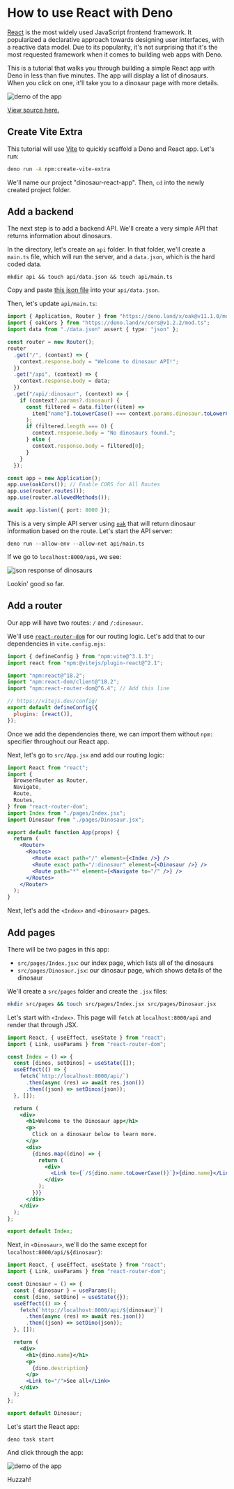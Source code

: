 # How to use React with Deno

[React](https://reactjs.org) is the most widely used JavaScript frontend
framework. It popularized a declarative approach towards designing user
interfaces, with a reactive data model. Due to its popularity, it's not
surprising that it's the most requested framework when it comes to building web
apps with Deno.

This is a tutorial that walks you through building a simple React app with Deno
in less than five minutes. The app will display a list of dinosaurs. When you
click on one, it'll take you to a dinosaur page with more details.

![demo of the app](../../images/how-to/react/react-dinosaur-app-demo.gif)

[View source here.](https://github.com/denoland/examples/tree/main/with-react)

## Create Vite Extra

This tutorial will use [Vite](https://vitejs.dev/) to quickly scaffold a Deno
and React app. Let's run:

```sh
deno run -A npm:create-vite-extra
```

We'll name our project "dinosaur-react-app". Then, `cd` into the newly created
project folder.

## Add a backend

The next step is to add a backend API. We'll create a very simple API that
returns information about dinosaurs.

In the directory, let's create an `api` folder. In that folder, we'll create a
`main.ts` file, which will run the server, and a `data.json`, which is the hard
coded data.

```
mkdir api && touch api/data.json && touch api/main.ts
```

Copy and paste
[this json file](https://github.com/denoland/deno-vue-example/blob/main/api/data.json)
into your `api/data.json`.

Then, let's update `api/main.ts`:

```ts
import { Application, Router } from "https://deno.land/x/oak@v11.1.0/mod.ts";
import { oakCors } from "https://deno.land/x/cors@v1.2.2/mod.ts";
import data from "./data.json" assert { type: "json" };

const router = new Router();
router
  .get("/", (context) => {
    context.response.body = "Welcome to dinosaur API!";
  })
  .get("/api", (context) => {
    context.response.body = data;
  })
  .get("/api/:dinosaur", (context) => {
    if (context?.params?.dinosaur) {
      const filtered = data.filter((item) =>
        item["name"].toLowerCase() === context.params.dinosaur.toLowerCase()
      );
      if (filtered.length === 0) {
        context.response.body = "No dinosaurs found.";
      } else {
        context.response.body = filtered[0];
      }
    }
  });

const app = new Application();
app.use(oakCors()); // Enable CORS for All Routes
app.use(router.routes());
app.use(router.allowedMethods());

await app.listen({ port: 8000 });
```

This is a very simple API server using [`oak`](https://deno.land/x/oak) that
will return dinosaur information based on the route. Let's start the API server:

```
deno run --allow-env --allow-net api/main.ts
```

If we go to `localhost:8000/api`, we see:

![json response of dinosaurs](../../images/how-to/react/dinosaur-api.png)

Lookin' good so far.

## Add a router

Our app will have two routes: `/` and `/:dinosaur`.

We'll use [`react-router-dom`](https://reactrouter.com/en/main) for our routing
logic. Let's add that to our dependencies in `vite.config.mjs`:

```mjs
import { defineConfig } from "npm:vite@^3.1.3";
import react from "npm:@vitejs/plugin-react@^2.1";

import "npm:react@^18.2";
import "npm:react-dom/client@^18.2";
import "npm:react-router-dom@^6.4"; // Add this line

// https://vitejs.dev/config/
export default defineConfig({
  plugins: [react()],
});
```

Once we add the dependencies there, we can import them without `npm:` specifier
throughout our React app.

Next, let's go to `src/App.jsx` and add our routing logic:

```jsx
import React from "react";
import {
  BrowserRouter as Router,
  Navigate,
  Route,
  Routes,
} from "react-router-dom";
import Index from "./pages/Index.jsx";
import Dinosaur from "./pages/Dinosaur.jsx";

export default function App(props) {
  return (
    <Router>
      <Routes>
        <Route exact path="/" element={<Index />} />
        <Route exact path="/:dinosaur" element={<Dinosaur />} />
        <Route path="*" element={<Navigate to="/" />} />
      </Routes>
    </Router>
  );
}
```

Next, let's add the `<Index>` and `<Dinosaur>` pages.

## Add pages

There will be two pages in this app:

- `src/pages/Index.jsx`: our index page, which lists all of the dinosaurs
- `src/pages/Dinosaur.jsx`: our dinosaur page, which shows details of the
  dinosaur

We'll create a `src/pages` folder and create the `.jsx` files:

```sh
mkdir src/pages && touch src/pages/Index.jsx src/pages/Dinosaur.jsx
```

Let's start with `<Index>`. This page will `fetch` at `localhost:8000/api` and
render that through JSX.

```jsx
import React, { useEffect, useState } from "react";
import { Link, useParams } from "react-router-dom";

const Index = () => {
  const [dinos, setDinos] = useState([]);
  useEffect(() => {
    fetch(`http://localhost:8000/api/`)
      .then(async (res) => await res.json())
      .then((json) => setDinos(json));
  }, []);

  return (
    <div>
      <h1>Welcome to the Dinosaur app</h1>
      <p>
        Click on a dinosaur below to learn more.
      </p>
      <div>
        {dinos.map((dino) => {
          return (
            <div>
              <Link to={`/${dino.name.toLowerCase()}`}>{dino.name}</Link>
            </div>
          );
        })}
      </div>
    </div>
  );
};

export default Index;
```

Next, in `<Dinosaur>`, we'll do the same except for
`localhost:8000/api/${dinosaur}`:

```jsx
import React, { useEffect, useState } from "react";
import { Link, useParams } from "react-router-dom";

const Dinosaur = () => {
  const { dinosaur } = useParams();
  const [dino, setDino] = useState({});
  useEffect(() => {
    fetch(`http://localhost:8000/api/${dinosaur}`)
      .then(async (res) => await res.json())
      .then((json) => setDino(json));
  }, []);

  return (
    <div>
      <h1>{dino.name}</h1>
      <p>
        {dino.description}
      </p>
      <Link to="/">See all</Link>
    </div>
  );
};

export default Dinosaur;
```

Let's start the React app:

```
deno task start
```

And click through the app:

![demo of the app](../../images/how-to/react/react-dinosaur-app-demo.gif)

Huzzah!
